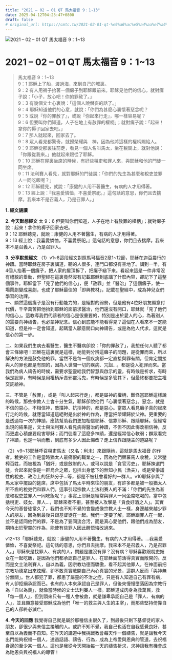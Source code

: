 ```yaml
---
title: "2021 – 02 – 01 QT 馬太福音 9：1~13"
date: 2025-04-12T04:23:47+0800
draft: false
# original_url: https://cmtc.tw/2021-02-01-qt-%e9%a6%ac%e5%a4%aa%e7%a6%8f%e9%9f%b3-9%ef%bc%9a113
---
```


![2021 – 02 – 01 QT 馬太福音 9：1\~13](/images/qt.jpg   "2021 – 02 – 01 QT 馬太福音 9：1\~13")

# 2021 – 02 – 01 QT 馬太福音 9：1\~13

> 馬太福音 9：1\~13  
> 9：1 耶穌上了船，渡過海，來到自己的城裏。  
> 9：2 有人用褥子抬著一個癱子到耶穌跟前來。耶穌見他們的信心，就對癱子說：「小子，放心吧！你的罪赦了。」  
> 9：3 有幾個文士心裏說：「這個人說僭妄的話了。」  
> 9：4 耶穌知道他們的心意，就說：「你們為甚麼心裏懷著惡念呢？  
> 9：5 或說『你的罪赦了』，或說『你起來行走』，哪一樣容易呢？  
> 9：6 但要叫你們知道，人子在地上有赦罪的權柄」；就對癱子說：「起來！拿你的褥子回家去吧。」  
> 9：7 那人就起來，回家去了。  
> 9：8 眾人看見都驚奇，就歸榮耀與　神，因為他將這樣的權柄賜給人。  
> 9：9 耶穌從那裏往前走，看見一個人名叫馬太，坐在稅關上，就對他說：「你跟從我來。」他就起來跟從了耶穌。  
> 9：10 耶穌在屋裏坐席的時候，有好些稅吏和罪人來，與耶穌和他的門徒一同坐席。  
> 9：11 法利賽人看見，就對耶穌的門徒說：「你們的先生為甚麼和稅吏並罪人一同吃飯呢？」  
> 9：12 耶穌聽見，就說：「康健的人用不著醫生，有病的人才用得著。  
> 9：13 經上說：『我喜愛憐恤，不喜愛祭祀。』這句話的意思，你們且去揣摩。我來本不是召義人，乃是召罪人。」

**1. 經文誦讀**

**2.  今天默想經文**
太 9：6 但要叫你們知道，人子在地上有赦罪的權柄」；就對癱子說：起來！拿你的褥子回家去吧。  
9：12 耶穌聽見，就說：康健的人用不著醫生，有病的人才用得著。  
9：13 經上說：我喜愛憐恤，不喜愛祭祀。』這句話的意思，你們且去揣摩。我來本不是召義人，乃是召罪人。

**3. 分享默想經文**
（1）v1\~8這段經文對照馬可福音2章1\~12節，耶穌在迦百農行的神蹟。當時耶穌在房子裏講道，聽的人很多，連門口都沒有空地了。講到一半，有4個人抬著一個癱子，把人家的屋頂拆了，把癱子縋下來。看起來這是一件非常沒有禮貌的舉動，但聖經在這裏竟然沒有記載耶穌到底講了什麼內容，卻記下了這整個事件。耶穌當下「見了他們的信心」，便「赦罪」並「醫治」了這個癱子，使一場鬧劇變成喜劇，也成了耶穌最佳的「即興教材」，記載在聖經中，成為神兒女們學習的功課。  
一、顯然這個癱子是沒有行動能力的，是絕對的弱勢，但是他有4位好朋友願意付代價，千辛萬苦把他抬到耶穌的面前求醫治，他們還沒有開口，耶穌就「見了他們的信心」。這教導我們代禱者的信心是很重要的，特別是出於愛人的心，為著別人的需要向神禱告，也必蒙神紀念。信心到底能不能看得見？這個在人看來不一定能知道，但是神一定會知道。起碼當人願意開口向神禱告，或是為他人代求，這就是信心的第一步。

二、如果我們生病去看醫生，醫生不醫病卻說：「你的罪赦了」，我想任何人聽了都會三條線吧！耶穌在這裏就是這樣，祂能夠分辨這癱子的問題，是從罪而來，所以解決的方法是赦免他的罪。當然不是每一個疾病都一定直接與罪有關，但肯定間接與人的罪也都是有關的，因為人世間一切的疾病、咒詛…，都是從人犯罪而來。當我們為病人禱告的時候，需要求聖靈給我們智慧與啟示的靈，有時候是祈求，有時候是認罪，有時候是用權柄斥責邪靈污鬼，有時候是多管其下，但最終都要把主權交託給神。

三、不管是「赦罪」，或是「叫人起來行走」，都是屬神的權柄，難怪當耶穌這樣說的時候，那些宗教人士會十分生氣，耶穌卻說他們「心裏懷著惡念」。惡念，就是不信的惡心，不相信神，敵擋神、抗拒神的，都是惡心。當眾人看見癱子真的起來行走的時候，就應當知道這絕對是出於神的作為，應當把榮耀歸於父神。更重要的是透過每一次的神蹟，應該幫助我們更加相信耶穌、信靠耶穌、跟隨耶穌。但經常出現的結果是，文士與法利賽人看見病得醫治的神蹟，不但不因此悔改相信神，反而更處心積慮要殺害耶穌；而門徒看了這麼多神蹟，還是經常信心軟弱；群眾看完了神蹟，也是一哄而散，到底有多少人因此悔改？走上信靠跟隨主的道路呢？

（2）v9\~13耶穌呼召稅吏馬太（又名：利未）來跟隨祂，這就是馬太福音 的作者。稅吏的工作是當時猶太人最痛恨的職業之一，因為他們替羅馬人收稅，又常壓榨百姓，而被視為「猶奸」或是斂財的人，或可以說是「貪官污吏」。耶穌揀選門徒，合起來就像是一群烏合之眾，包括出身低下的無知小民（漁夫），或是受爭議性的稅吏、政治上的狂熱分子…等，都是不被社會看好的一群人。v10耶穌參與了馬太家中擺設的筵席，席中包括了馬太平時來往的朋友，有許多都是被一般猶太人所不齒的稅吏們和罪人們。這事引起宗教人士法利賽人的不滿：「你們的先生為甚麼和稅吏並罪人一同吃飯呢？」事實上耶穌是經常與罪人一同坐席吃喝的，當中包括稅吏、妓女、罪人…，耶穌來者不拒，甚至被人攻擊是「貪食好酒之人」。其實今天的基督徒當久了，我們也不知不覺的會變成像宗教人士一樣，身邊越來越少罪人的朋友，因為到最後只跟基督徒在一起。我們一定要了解，耶穌跟罪人在一起，並不是認同他們的罪，不是為了要同流合污，而是真心愛他們，跟他們成為朋友，期待出於聖靈的作為，能使有些罪人因此醒悟悔改過來。

v12\~13「耶穌聽見，就說：康健的人用不著醫生，有病的人才用得著。…我喜愛憐恤，不喜愛祭祀。這句話的意思，你們且去揣摩。我來本不是召義人，乃是召罪人。」耶穌來是找罪人、有病的人，問題是誰沒有罪？沒有病？耶穌喜歡跟稅吏妓女在一起吃飯，是因為他們都承認自己是罪人，在耶穌面前活得真實而敞開的。反而是文士法利賽人，自以為義，因宗教功德而驕傲，看不起其他罪人，在神面前把宗教功德拿出來炫耀，卻不敢真實敞開自己內心真實的光景，這群人反而「與神無分無關」。世人都犯了罪，都患了屬靈的不治之症，只是有人知道自己有罪有病，有人卻拒絕承認而已。也有的人本來承認自己是罪人，但後來慢慢墮落因為宗教行為「自以為義」，就像當時候的文士法利賽人一樣。耶穌道成肉身為救萬民，救「每一個人」，但到頭來只有一種人會被救，就是謙卑承認自己是「罪人、有病的人」，並且願意接受耶穌成為他們「唯一的救主與人生的主宰」，而那些堅持倚靠自己的人卻終必滅亡。

**4. 今天的回應**
我覺得自己就是屬於那種信主很久了，到最後只剩下基督徒的家人朋友，卻很少與未信主接觸的人。或許不知不覺，我自己也活在自我感覺良好，甚至自以為義而不自知。在昨天的講道中我挑戰教會每天作一個禱告，就是讓我今天出門能夠祝福一個人，透過話語、禱告、行為，成為上帝愛與恩典的管道，去祝福身邊的至少某一個人。這也是我從今天開始每一天的禱告祈求，求神讓我有機會成為祂恩典與祝福人的導管！
